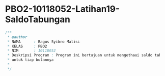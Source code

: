 # PBO2-10118052-Latihan19-SaldoTabungan

```java
/**
 * @author 
 * NAMA      : Bagus Syibro Malisi
 * KELAS     : PBO2
 * NIM       : 10118052
 * Deskripsi Program : Program ini bertujuan untuk mengethaui saldo tabungan
 * untuk tiap bulannya 
 * 
 */
 ```
 
